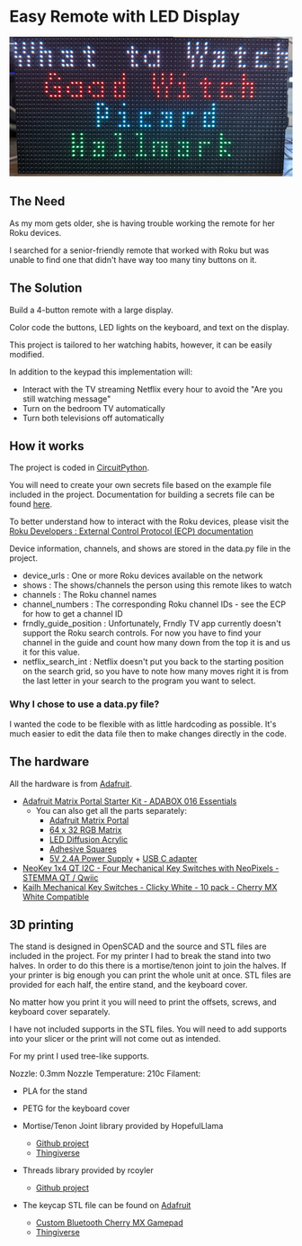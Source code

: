 # Easy Remote with LED Display

![Picture of LED display](docs/remote_display.jpg)

## The Need
As my mom gets older, she is having trouble working the remote for her Roku devices.

I searched for a senior-friendly remote that worked with Roku but was unable to find one that didn't have way too many tiny buttons on it.

## The Solution
Build a 4-button remote with a large display.

Color code the buttons, LED lights on the keyboard, and text on the display.

This project is tailored to her watching habits, however, it can be easily modified.

In addition to the keypad this implementation will:
- Interact with the TV streaming Netflix every hour to avoid the "Are you still watching message"
- Turn on the bedroom TV automatically
- Turn both televisions off automatically

## How it works
The project is coded in [CircuitPython](https://circuitpython.org/).

You will need to create your own secrets file based on the example file included in the project. Documentation for building a secrets file can be found [here](https://learn.adafruit.com/electronic-history-of-the-day-with-pyportal/code-walkthrough-secrets-py).

To better understand how to interact with the Roku devices, please visit the [Roku Developers : External Control Protocol (ECP) documentation](https://developer.roku.com/en-ca/docs/developer-program/debugging/external-control-api.md)

Device information, channels, and shows are stored in the data.py file in the project.
- device_urls : One or more Roku devices available on the network
- shows : The shows/channels the person using this remote likes to watch
- channels :  The Roku channel names
- channel_numbers : The corresponding Roku channel IDs - see the ECP for how to get a channel ID
- frndly_guide_position : Unfortunately, Frndly TV app currently doesn't support the Roku search controls. For now you have to find your channel in the guide and count how many down from the top it is and us it for this value.
- netflix_search_int : Netflix doesn't put you back to the starting position on the search grid, so you have to note how many moves right it is from the last letter in your search to the program you want to select.

### Why I chose to use a data.py file?
I wanted the code to be flexible with as little hardcoding as possible. It's much easier to edit the data file then to make changes directly in the code.


## The hardware
All the hardware is from [Adafruit](https://www.adafruit.com).

- [Adafruit Matrix Portal Starter Kit - ADABOX 016 Essentials](https://www.adafruit.com/product/4812)
  - You can also get all the parts separately:
    - [Adafruit Matrix Portal](https://www.adafruit.com/product/4745)
	 - [64 x 32 RGB Matrix](https://www.adafruit.com/product/2278)
	 - [LED Diffusion Acrylic](https://www.adafruit.com/product/4749)
	 - [Adhesive Squares](https://www.adafruit.com/product/4813)
	 - [5V 2.4A Power Supply](https://www.adafruit.com/product/1995) + [USB C adapter](https://www.adafruit.com/product/4299)
- [NeoKey 1x4 QT I2C - Four Mechanical Key Switches with NeoPixels - STEMMA QT / Qwiic](https://www.adafruit.com/product/4980)
- [Kailh Mechanical Key Switches - Clicky White - 10 pack - Cherry MX White Compatible](https://www.adafruit.com/product/4955)


## 3D printing
The stand is designed in OpenSCAD and the source and STL files are included in the project. For my printer I had to break the stand into two halves. In order to do this there is a mortise/tenon joint to join the halves. If your printer is big enough you can print the whole unit at once. STL files are provided for each half, the entire stand, and the keyboard cover.

No matter how you print it you will need to print the offsets, screws, and keyboard cover separately.

I have not included supports in the STL files. You will need to add supports into your slicer or the print will not come out as intended.

For my print I used tree-like supports.

Nozzle: 0.3mm
Nozzle Temperature: 210c
Filament:
- PLA for the stand
- PETG for the keyboard cover

- Mortise/Tenon Joint library provided by HopefulLlama
  - [Github project](https://github.com/HopefulLlama/JointSCAD)
  - [Thingiverse](https://www.thingiverse.com/groups/openscad/forums/general/topic:14842)
- Threads library provided by rcoyler
  - [Github project](https://github.com/rcolyer/threads-scad)
- The keycap STL file can be found on [Adafruit](https://learn.adafruit.com)
  - [Custom Bluetooth Cherry MX Gamepad](https://learn.adafruit.com/custom-wireless-bluetooth-cherry-mx-gamepad/3d-printing)
  - [Thingiverse](https://www.thingiverse.com/thing:1989243)
